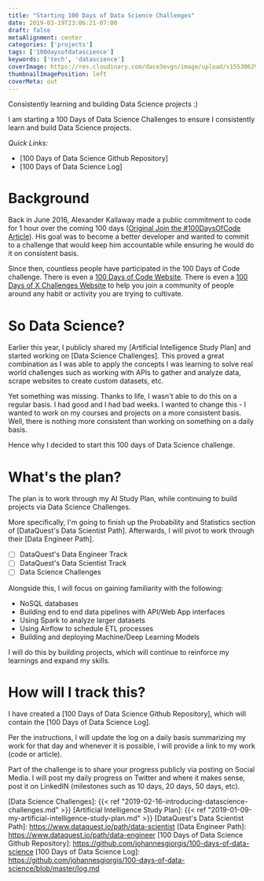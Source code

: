 ```yaml
---
title: "Starting 100 Days of Data Science Challenges"
date: 2019-03-19T23:06:21-07:00
draft: false
metaAlignment: center
categories: ['projects']
tags: ['100daysofdatascience']
keywords: ['tech', 'datascience']
coverImage: https://res.cloudinary.com/dace3evgn/image/upload/v1553062958/100DaysofCode.jpg
thumbnailImagePosition: left
coverMeta: out
---
```


Consistently learning and building Data Science projects :)

<!--more-->

I am starting a 100 Days of Data Science Challenges to ensure I consistently learn and build Data Science projects.

_Quick Links:_

- [100 Days of Data Science Github Repository]
- [100 Days of Data Science Log]


# Background

Back in June 2016, Alexander Kallaway made a public commitment to code for 1 hour over the coming 100 days ([Original Join the #100DaysOfCode Article]). His goal was to become a better developer and wanted to commit to a challenge that would keep him accountable while ensuring he would do it on consistent basis.

Since then, countless people have participated in the 100 Days of Code challenge. There is even a [100 Days of Code Website]. There is even a [100 Days of X Challenges Website] to help you join a community of people around any habit or activity you are trying to cultivate.


# So Data Science?

Earlier this year, I publicly shared my [Artificial Intelligence Study Plan] and started working on [Data Science Challenges]. This proved a great combination as I was able to apply the concepts I was learning to solve real world challenges such as working with APIs to gather and analyze data, scrape websites to create custom datasets, etc.

Yet something was missing. Thanks to life, I wasn't able to do this on a regular basis. I had good and I had bad weeks. I wanted to change this - I wanted to work on my courses and projects on a more consistent basis. Well, there is nothing more consistent than working on something on a daily basis.

Hence why I decided to start this 100 days of Data Science challenge.


# What's the plan?

The plan is to work through my AI Study Plan, while continuing to build projects via Data Science Challenges.

More specifically, I'm going to finish up the Probability and Statistics section of [DataQuest's Data Scientist Path]. Afterwards, I will pivot to work through their [Data Engineer Path].

- [ ] DataQuest's Data Engineer Track
- [ ] DataQuest's Data Scientist Track
- [ ] Data Science Challenges

Alongside this, I will focus on gaining familiarity with the following:

- NoSQL databases
- Building end to end data pipelines with API/Web App interfaces
- Using Spark to analyze larger datasets
- Using Airflow to schedule ETL processes
- Building and deploying Machine/Deep Learning Models

I will do this by building projects, which will continue to reinforce my learnings and expand my skills.


# How will I track this?

I have created a [100 Days of Data Science Github Repository], which will contain the [100 Days of Data Science Log].

Per the instructions, I will update the log on a daily basis summarizing my work for that day and whenever it is possible, I will provide a link to my work (code or article).

Part of the challenge is to share your progress publicly via posting on Social Media. I will post my daily progress on Twitter and where it makes sense, post it on LinkedIN (milestones such as 10 days, 20 days, 50 days, etc).


[//]: # (Reference Links)

[Original Join the #100DaysOfCode Article]: https://medium.freecodecamp.org/join-the-100daysofcode-556ddb4579e4
[100 Days of Code Website]: https://www.100daysofcode.com/
[100 Days of X Challenges Website]: http://100daysofx.com/
[Data Science Challenges]: {{< ref "2019-02-16-introducing-datascience-challenges.md" >}}
[Artificial Intelligence Study Plan]: {{< ref "2019-01-09-my-artificial-intelligence-study-plan.md" >}}
[DataQuest's Data Scientist Path]: https://www.dataquest.io/path/data-scientist
[Data Engineer Path]: https://www.dataquest.io/path/data-engineer
[100 Days of Data Science Github Repository]: https://github.com/johannesgiorgis/100-days-of-data-science
[100 Days of Data Science Log]: https://github.com/johannesgiorgis/100-days-of-data-science/blob/master/log.md